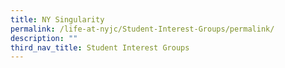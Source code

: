 ```yaml
---
title: NY Singularity
permalink: /life-at-nyjc/Student-Interest-Groups/permalink/
description: ""
third_nav_title: Student Interest Groups
---
```

